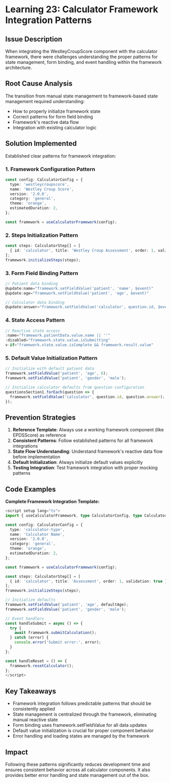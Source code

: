 # Learning 23: Calculator Framework Integration Patterns

## Issue Description
When integrating the WestleyCroupScore component with the calculator framework, there were challenges understanding the proper patterns for state management, form binding, and event handling within the framework architecture.

## Root Cause Analysis
The transition from manual state management to framework-based state management required understanding:
- How to properly initialize framework state
- Correct patterns for form field binding
- Framework's reactive data flow
- Integration with existing calculator logic

## Solution Implemented
Established clear patterns for framework integration:

### 1. Framework Configuration Pattern
```typescript
const config: CalculatorConfig = {
  type: 'westleycroupscore',
  name: 'Westley Croup Score',
  version: '2.0.0',
  category: 'general',
  theme: 'orange',
  estimatedDuration: 2,
};

const framework = useCalculatorFramework(config);
```

### 2. Steps Initialization Pattern
```typescript
const steps: CalculatorStep[] = [
  { id: 'calculator', title: 'Westley Croup Assessment', order: 1, validation: true },
];
framework.initializeSteps(steps);
```

### 3. Form Field Binding Pattern
```typescript
// Patient data binding
@update:name="framework.setFieldValue('patient', 'name', $event)"
@update:age="framework.setFieldValue('patient', 'age', $event)"

// Calculator data binding
@update:answer="framework.setFieldValue('calculator', question.id, $event)"
```

### 4. State Access Pattern
```typescript
// Reactive state access
:name="framework.patientData.value.name || ''"
:disabled="framework.state.value.isSubmitting"
v-if="framework.state.value.isComplete && framework.result.value"
```

### 5. Default Value Initialization Pattern
```typescript
// Initialize with default patient data
framework.setFieldValue('patient', 'age', 6);
framework.setFieldValue('patient', 'gender', 'male');

// Initialize calculator defaults from question configuration
questionsSection1.forEach(question => {
  framework.setFieldValue('calculator', question.id, question.answer);
});
```

## Prevention Strategies
1. **Reference Template**: Always use a working framework component (like EPDSScore) as reference
2. **Consistent Patterns**: Follow established patterns for all framework integrations
3. **State Flow Understanding**: Understand framework's reactive data flow before implementation
4. **Default Initialization**: Always initialize default values explicitly
5. **Testing Integration**: Test framework integration with proper mocking patterns

## Code Examples
**Complete Framework Integration Template:**
```typescript
<script setup lang="ts">
import { useCalculatorFramework, type CalculatorConfig, type CalculatorStep } from '@/composables/useCalculatorFramework';

const config: CalculatorConfig = {
  type: 'calculator-type',
  name: 'Calculator Name',
  version: '2.0.0',
  category: 'general',
  theme: 'orange',
  estimatedDuration: 2,
};

const framework = useCalculatorFramework(config);

const steps: CalculatorStep[] = [
  { id: 'calculator', title: 'Assessment', order: 1, validation: true },
];
framework.initializeSteps(steps);

// Initialize defaults
framework.setFieldValue('patient', 'age', defaultAge);
framework.setFieldValue('patient', 'gender', 'male');

// Event handlers
const handleSubmit = async () => {
  try {
    await framework.submitCalculation();
  } catch (error) {
    console.error('Submit error:', error);
  }
};

const handleReset = () => {
  framework.resetCalculator();
};
</script>
```

## Key Takeaways
- Framework integration follows predictable patterns that should be consistently applied
- State management is centralized through the framework, eliminating manual reactive state
- Form binding uses framework.setFieldValue for all data updates
- Default value initialization is crucial for proper component behavior
- Error handling and loading states are managed by the framework

## Impact
Following these patterns significantly reduces development time and ensures consistent behavior across all calculator components. It also provides better error handling and state management out of the box.
